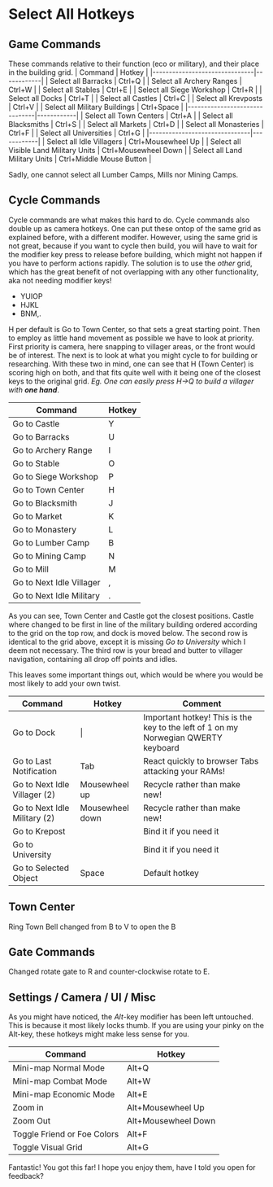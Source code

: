 
# Select All Hotkeys

## Game Commands
These commands relative to their function (eco or military), and their place in the building grid.
| Command                       | Hotkey     |
|-------------------------------|------------|
| Select all Barracks           | Ctrl+Q     | <!-- Military buildings -->
| Select all Archery Ranges     | Ctrl+W     |
| Select all Stables            | Ctrl+E     |
| Select all Siege Workshop     | Ctrl+R     |
| Select all Docks              | Ctrl+T     |
| Select all Castles            | Ctrl+C     |
| Select all Krevposts          | Ctrl+V     |
| Select all Military Buildings | Ctrl+Space |
|-------------------------------|------------|
| Select all Town Centers       | Ctrl+A     | <!-- Eco buildings -->
| Select all Blacksmiths        | Ctrl+S     |
| Select all Markets            | Ctrl+D     |
| Select all Monasteries        | Ctrl+F     |
| Select all Universities       | Ctrl+G     |
|-------------------------------|------------| <!-- All the things -->
| Select all Idle Villagers              | Ctrl+Mousewheel Up       |
| Select all Visible Land Military Units | Ctrl+Mousewheel Down     |
| Select all Land Military Units         | Ctrl+Middle Mouse Button |

Sadly, one cannot select all Lumber Camps, Mills nor Mining Camps.

## Cycle Commands
Cycle commands are what makes this hard to do. Cycle commands also double up as camera hotkeys. 
One can put these ontop of the same grid as explained before, with a different modifer. However, using the same grid is not great, because if you want to cycle then build, you will have to wait for the modifier key press to release before building, which might not happen if you have to perform actions rapidly. The solution is to use the *other* grid, which has the great benefit of not overlapping with any other functionality, aka not needing modifier keys!

- YUIOP
- HJKL
- BNM,.

H per default is Go to Town Center, so that sets a great starting point. Then to employ as little hand movement as possible we have to look at priority. First priority is camera, here snapping to villager areas, or the front would be of interest. The next is to look at what you might cycle to for building or researching. With these two in mind, one can see that H (Town Center) is scoring high on both, and that fits quite well with it being one of the closest keys to the original grid. *Eg. One can easily press H->Q to build a villager with **one hand***.

| Command                       | Hotkey     |
|-------------------------------|------------|
| Go to Castle                  | Y          | <!-- First Row -->
| Go to Barracks                | U          |
| Go to Archery Range           | I          |
| Go to Stable                  | O          |
| Go to Siege Workshop          | P          |
| Go to Town Center             | H          | <!-- Second Row -->
| Go to Blacksmith              | J          |
| Go to Market                  | K          |
| Go to Monastery               | L          | 
| Go to Lumber Camp             | B          | <!-- Third Row -->
| Go to Mining Camp             | N          |
| Go to Mill                    | M          |
| Go to Next Idle Villager      | ,          |
| Go to Next Idle Military      | .          |

As you can see, Town Center and Castle got the closest positions. Castle where changed to be first in line of the military building ordered according to the grid on the top row, and dock is moved below. The second row is identical to the grid above, except it is missing *Go to University* which I deem not necessary.
The third row is your bread and butter to villager navigation, containing all drop off points and idles.

This leaves some important things out, which would be where you would be most likely to add your own twist.

| Command                       | Hotkey         | Comment |
|-------------------------------|----------------|---------|
| Go to Dock                    | \|             | Important hotkey! This is the key to the left of 1 on my Norwegian QWERTY keyboard |
| Go to Last Notification      | Tab             | React quickly to browser Tabs attacking your RAMs! |
| Go to Next Idle Villager (2) | Mousewheel up   | Recycle rather than make new! |
| Go to Next Idle Military (2) | Mousewheel down | Recycle rather than make new! |
| Go to Krepost                |                 | Bind it if you need it        | 
| Go to University             |                 | Bind it if you need it        |
| Go to Selected Object        | Space           | Default hotkey                |

## Town Center
Ring Town Bell changed from B to V to open the B

## Gate Commands
Changed rotate gate to R and counter-clockwise rotate to E.


## Settings / Camera / UI / Misc
As you might have noticed, the *Alt*-key modifier has been left untouched. This is because it most likely locks thumb. If you are using your pinky on the Alt-key, these hotkeys might make less sense for you.

| Command                       | Hotkey              |
|-------------------------------|---------------------|
| Mini-map Normal Mode          | Alt+Q               |
| Mini-map Combat Mode          | Alt+W               |
| Mini-map Economic Mode        | Alt+E               |
| Zoom in                       | Alt+Mousewheel Up   |
| Zoom Out                      | Alt+Mousewheel Down |
| Toggle Friend or Foe Colors   | Alt+F               |
| Toggle Visual Grid            | Alt+G               |

Fantastic! You got this far! I hope you enjoy them, have I told you open for feedback?